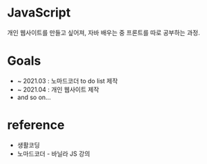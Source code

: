 # JavaScript
개인 웹사이트를 만들고 싶어져, 자바 배우는 중 프론트를 따로 공부하는 과정.

# Goals
* ~ 2021.03 : 노마드코더 to do list 제작
* ~ 2021.04 : 개인 웹사이트 제작
* and so on...

# reference
* 생활코딩
* 노마드코더 - 바닐라 JS 강의
